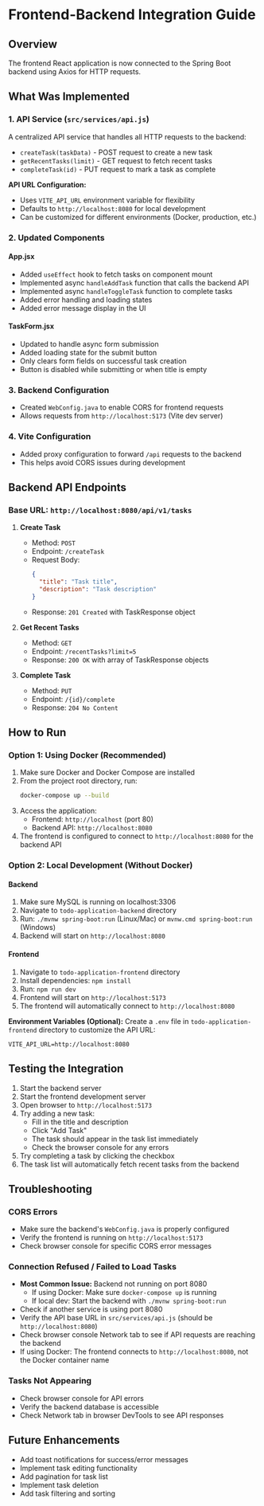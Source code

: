  # Frontend-Backend Integration Guide

## Overview
The frontend React application is now connected to the Spring Boot backend using Axios for HTTP requests.

## What Was Implemented

### 1. API Service (`src/services/api.js`)
A centralized API service that handles all HTTP requests to the backend:
- `createTask(taskData)` - POST request to create a new task
- `getRecentTasks(limit)` - GET request to fetch recent tasks
- `completeTask(id)` - PUT request to mark a task as complete

**API URL Configuration:**
- Uses `VITE_API_URL` environment variable for flexibility
- Defaults to `http://localhost:8080` for local development
- Can be customized for different environments (Docker, production, etc.)

### 2. Updated Components

#### App.jsx
- Added `useEffect` hook to fetch tasks on component mount
- Implemented async `handleAddTask` function that calls the backend API
- Implemented async `handleToggleTask` function to complete tasks
- Added error handling and loading states
- Added error message display in the UI

#### TaskForm.jsx
- Updated to handle async form submission
- Added loading state for the submit button
- Only clears form fields on successful task creation
- Button is disabled while submitting or when title is empty

### 3. Backend Configuration
- Created `WebConfig.java` to enable CORS for frontend requests
- Allows requests from `http://localhost:5173` (Vite dev server)

### 4. Vite Configuration
- Added proxy configuration to forward `/api` requests to the backend
- This helps avoid CORS issues during development

## Backend API Endpoints

### Base URL: `http://localhost:8080/api/v1/tasks`

1. **Create Task**
   - Method: `POST`
   - Endpoint: `/createTask`
   - Request Body:
     ```json
     {
       "title": "Task title",
       "description": "Task description"
     }
     ```
   - Response: `201 Created` with TaskResponse object

2. **Get Recent Tasks**
   - Method: `GET`
   - Endpoint: `/recentTasks?limit=5`
   - Response: `200 OK` with array of TaskResponse objects

3. **Complete Task**
   - Method: `PUT`
   - Endpoint: `/{id}/complete`
   - Response: `204 No Content`

## How to Run

### Option 1: Using Docker (Recommended)

1. Make sure Docker and Docker Compose are installed
2. From the project root directory, run:
   ```bash
   docker-compose up --build
   ```
3. Access the application:
   - Frontend: `http://localhost` (port 80)
   - Backend API: `http://localhost:8080`
4. The frontend is configured to connect to `http://localhost:8080` for the backend API

### Option 2: Local Development (Without Docker)

#### Backend
1. Make sure MySQL is running on localhost:3306
2. Navigate to `todo-application-backend` directory
3. Run: `./mvnw spring-boot:run` (Linux/Mac) or `mvnw.cmd spring-boot:run` (Windows)
4. Backend will start on `http://localhost:8080`

#### Frontend
1. Navigate to `todo-application-frontend` directory
2. Install dependencies: `npm install`
3. Run: `npm run dev`
4. Frontend will start on `http://localhost:5173`
5. The frontend will automatically connect to `http://localhost:8080`

**Environment Variables (Optional):**
Create a `.env` file in `todo-application-frontend` directory to customize the API URL:
```
VITE_API_URL=http://localhost:8080
```

## Testing the Integration

1. Start the backend server
2. Start the frontend development server
3. Open browser to `http://localhost:5173`
4. Try adding a new task:
   - Fill in the title and description
   - Click "Add Task"
   - The task should appear in the task list immediately
   - Check the browser console for any errors
5. Try completing a task by clicking the checkbox
6. The task list will automatically fetch recent tasks from the backend

## Troubleshooting

### CORS Errors
- Make sure the backend's `WebConfig.java` is properly configured
- Verify the frontend is running on `http://localhost:5173`
- Check browser console for specific CORS error messages

### Connection Refused / Failed to Load Tasks
- **Most Common Issue:** Backend not running on port 8080
  - If using Docker: Make sure `docker-compose up` is running
  - If local dev: Start the backend with `./mvnw spring-boot:run`
- Check if another service is using port 8080
- Verify the API base URL in `src/services/api.js` (should be `http://localhost:8080`)
- Check browser console Network tab to see if API requests are reaching the backend
- If using Docker: The frontend connects to `http://localhost:8080`, not the Docker container name

### Tasks Not Appearing
- Check browser console for API errors
- Verify the backend database is accessible
- Check Network tab in browser DevTools to see API responses

## Future Enhancements
- Add toast notifications for success/error messages
- Implement task editing functionality
- Add pagination for task list
- Implement task deletion
- Add task filtering and sorting



